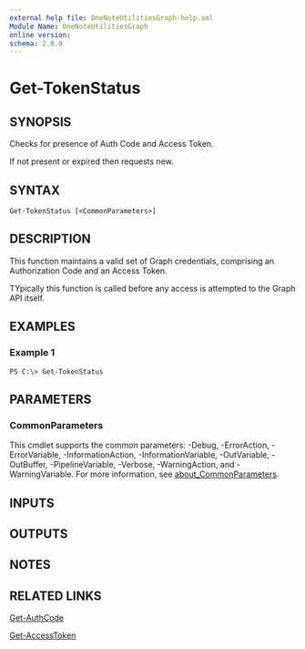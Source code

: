 ```yaml
---
external help file: OneNoteUtilitiesGraph-help.xml
Module Name: OneNoteUtilitiesGraph
online version:
schema: 2.0.0
---
```


# Get-TokenStatus

## SYNOPSIS
Checks for presence of Auth Code and Access Token.

If not present or expired then requests new.

## SYNTAX

```
Get-TokenStatus [<CommonParameters>]
```

## DESCRIPTION
This function maintains a valid set of Graph credentials, comprising an Authorization Code and an Access Token.

TYpically this function is called before any access is attempted to the Graph API itself.

## EXAMPLES

### Example 1
```
PS C:\> Get-TokenStatus
```

## PARAMETERS

### CommonParameters
This cmdlet supports the common parameters: -Debug, -ErrorAction, -ErrorVariable, -InformationAction, -InformationVariable, -OutVariable, -OutBuffer, -PipelineVariable, -Verbose, -WarningAction, and -WarningVariable. For more information, see [about_CommonParameters](http://go.microsoft.com/fwlink/?LinkID=113216).

## INPUTS

## OUTPUTS

## NOTES

## RELATED LINKS

[Get-AuthCode]()

[Get-AccessToken]()

